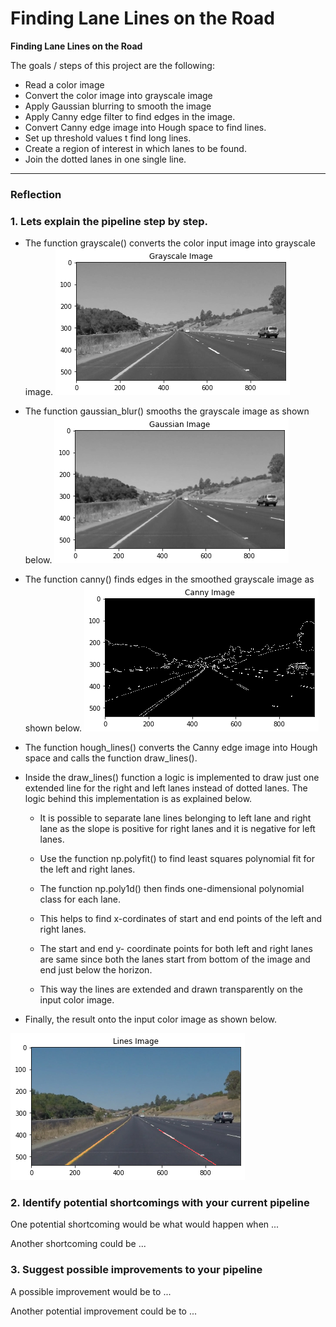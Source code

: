 # **Finding Lane Lines on the Road** 

**Finding Lane Lines on the Road**

The goals / steps of this project are the following:
* Read a color image
* Convert the color image into grayscale image
* Apply Gaussian blurring to smooth the image
* Apply Canny edge filter to find edges in the image.
* Convert Canny edge image into Hough space to find lines.
* Set up threshold values t find long lines.
* Create a region of interest in which lanes to be found.
* Join the dotted lanes in one single line.


[//]: # (Image References)

[image1]: ./test_image_output/gray.png "Grayscale"
[image2]: ./test_image_output/blur.png "Blur Image"
[image3]: ./test_image_output/canny_edge.png "Canny Edge Image"
[image4]: ./test_image_output/output.png "Output"

---

### Reflection

### 1. Lets explain the pipeline step by step. 

* The function grayscale() converts the color input image into grayscale image.
![alt text][image1]

* The function gaussian_blur() smooths the grayscale image as shown below.
![alt text][image2]

* The function canny() finds edges in the smoothed grayscale image as shown below.
![alt text][image3]

* The function hough_lines() converts the Canny edge image into Hough space and calls the function draw_lines().

* Inside the draw_lines() function a logic is implemented to draw just one extended line for the right and left lanes instead of dotted lanes. The logic behind this implementation is as explained below.

  * It is possible to separate lane lines belonging to left lane and right lane as the slope is positive for right lanes and it is negative for left lanes.

  * Use the function np.polyfit() to find least squares polynomial fit for the left and right lanes.

  * The function np.poly1d() then finds one-dimensional polynomial class for each lane. 

  * This helps to find x-cordinates of start and end points of the left and right lanes.

  * The start and end y- coordinate points for both left and right lanes are same since both the lanes start from bottom of the image and end just below the horizon.

  * This way the lines are extended and drawn transparently on the input color image.  

* Finally, the result onto the input color image as shown below.

![alt text][image4]


### 2. Identify potential shortcomings with your current pipeline


One potential shortcoming would be what would happen when ... 

Another shortcoming could be ...


### 3. Suggest possible improvements to your pipeline

A possible improvement would be to ...

Another potential improvement could be to ...
